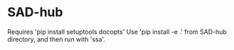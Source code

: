 # SAD-hub

Requires 'pip install setuptools docopts'
Use 'pip install -e .' from SAD-hub directory, and then run with 'ssa'.
